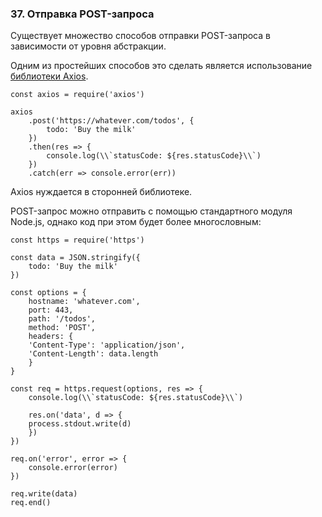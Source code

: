 ### 37\. Отправка POST-запроса

Существует множество способов отправки POST-запроса в зависимости от уровня абстракции. 

Одним из простейших способов это сделать является использование [библиотеки Axios][anchor0]. 

    const axios = require('axios')

    axios 
        .post('https://whatever.com/todos', {
            todo: 'Buy the milk'
        })
        .then(res => {
            console.log(\\`statusCode: ${res.statusCode}\\`)
        })
        .catch(err => console.error(err))

Axios нуждается в сторонней библиотеке. 

POST-запрос можно отправить с помощью стандартного модуля Node.js, однако код при этом будет более многословным:

    const https = require('https')

    const data = JSON.stringify({
        todo: 'Buy the milk'
    })

    const options = {
        hostname: 'whatever.com',
        port: 443,
        path: '/todos',
        method: 'POST',
        headers: {
        'Content-Type': 'application/json',
        'Content-Length': data.length
        }
    }

    const req = https.request(options, res => {
        console.log(\\`statusCode: ${res.statusCode}\\`)

        res.on('data', d => {
        process.stdout.write(d)
        })
    })

    req.on('error', error => {
        console.error(error)
    })

    req.write(data)
    req.end()

[anchor0]: https://github.com/axios/axios

